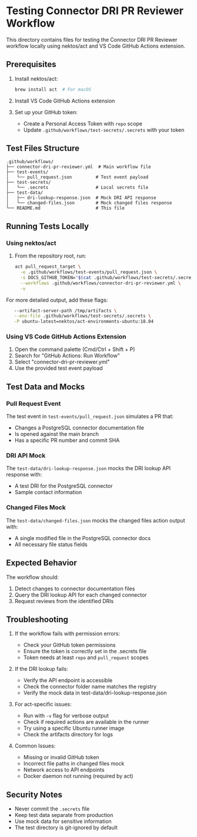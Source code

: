 # Testing Connector DRI PR Reviewer Workflow

This directory contains files for testing the Connector DRI PR Reviewer workflow locally using nektos/act and VS Code
GitHub Actions extension.

## Prerequisites

1. Install nektos/act:

   ```bash
   brew install act  # For macOS
   ```

2. Install VS Code GitHub Actions extension

3. Set up your GitHub token:
   - Create a Personal Access Token with `repo` scope
   - Update `.github/workflows/test-secrets/.secrets` with your token

## Test Files Structure

```
.github/workflows/
├── connector-dri-pr-reviewer.yml  # Main workflow file
├── test-events/
│   └── pull_request.json         # Test event payload
├── test-secrets/
│   └── .secrets                  # Local secrets file
├── test-data/
│   ├── dri-lookup-response.json  # Mock DRI API response
│   └── changed-files.json        # Mock changed files response
└── README.md                     # This file
```

## Running Tests Locally

### Using nektos/act

1. From the repository root, run:
   ```bash
   act pull_request_target \
     -e .github/workflows/test-events/pull_request.json \
     -s DOCS_GITHUB_TOKEN="$(cat .github/workflows/test-secrets/.secrets | grep DOCS_GITHUB_TOKEN | cut -d'=' -f2)" \
     --workflows .github/workflows/connector-dri-pr-reviewer.yml \
     -v
   ```

For more detailed output, add these flags:

```bash
   --artifact-server-path /tmp/artifacts \
   --env-file .github/workflows/test-secrets/.secrets \
   -P ubuntu-latest=nektos/act-environments-ubuntu:18.04
```

### Using VS Code GitHub Actions Extension

1. Open the command palette (Cmd/Ctrl + Shift + P)
2. Search for "GitHub Actions: Run Workflow"
3. Select "connector-dri-pr-reviewer.yml"
4. Use the provided test event payload

## Test Data and Mocks

### Pull Request Event

The test event in `test-events/pull_request.json` simulates a PR that:

- Changes a PostgreSQL connector documentation file
- Is opened against the main branch
- Has a specific PR number and commit SHA

### DRI API Mock

The `test-data/dri-lookup-response.json` mocks the DRI lookup API response with:

- A test DRI for the PostgreSQL connector
- Sample contact information

### Changed Files Mock

The `test-data/changed-files.json` mocks the changed files action output with:

- A single modified file in the PostgreSQL connector docs
- All necessary file status fields

## Expected Behavior

The workflow should:

1. Detect changes to connector documentation files
2. Query the DRI lookup API for each changed connector
3. Request reviews from the identified DRIs

## Troubleshooting

1. If the workflow fails with permission errors:

   - Check your GitHub token permissions
   - Ensure the token is correctly set in the .secrets file
   - Token needs at least `repo` and `pull_request` scopes

2. If the DRI lookup fails:

   - Verify the API endpoint is accessible
   - Check the connector folder name matches the registry
   - Verify the mock data in test-data/dri-lookup-response.json

3. For act-specific issues:

   - Run with `-v` flag for verbose output
   - Check if required actions are available in the runner
   - Try using a specific Ubuntu runner image
   - Check the artifacts directory for logs

4. Common Issues:
   - Missing or invalid GitHub token
   - Incorrect file paths in changed files mock
   - Network access to API endpoints
   - Docker daemon not running (required by act)

## Security Notes

- Never commit the `.secrets` file
- Keep test data separate from production
- Use mock data for sensitive information
- The test directory is git-ignored by default
